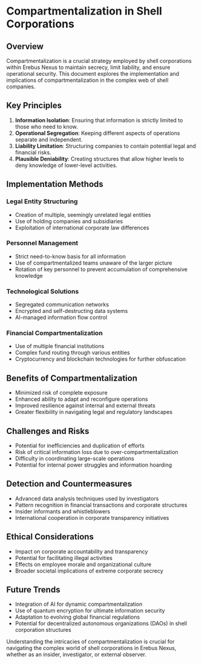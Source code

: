 # Compartmentalization in Shell Corporations

## Overview

Compartmentalization is a crucial strategy employed by shell corporations within Erebus Nexus to maintain secrecy, limit liability, and ensure operational security. This document explores the implementation and implications of compartmentalization in the complex web of shell companies.

## Key Principles

1. **Information Isolation**: Ensuring that information is strictly limited to those who need to know.
2. **Operational Segregation**: Keeping different aspects of operations separate and independent.
3. **Liability Limitation**: Structuring companies to contain potential legal and financial risks.
4. **Plausible Deniability**: Creating structures that allow higher levels to deny knowledge of lower-level activities.

## Implementation Methods

### Legal Entity Structuring
- Creation of multiple, seemingly unrelated legal entities
- Use of holding companies and subsidiaries
- Exploitation of international corporate law differences

### Personnel Management
- Strict need-to-know basis for all information
- Use of compartmentalized teams unaware of the larger picture
- Rotation of key personnel to prevent accumulation of comprehensive knowledge

### Technological Solutions
- Segregated communication networks
- Encrypted and self-destructing data systems
- AI-managed information flow control

### Financial Compartmentalization
- Use of multiple financial institutions
- Complex fund routing through various entities
- Cryptocurrency and blockchain technologies for further obfuscation

## Benefits of Compartmentalization

- Minimized risk of complete exposure
- Enhanced ability to adapt and reconfigure operations
- Improved resilience against internal and external threats
- Greater flexibility in navigating legal and regulatory landscapes

## Challenges and Risks

- Potential for inefficiencies and duplication of efforts
- Risk of critical information loss due to over-compartmentalization
- Difficulty in coordinating large-scale operations
- Potential for internal power struggles and information hoarding

## Detection and Countermeasures

- Advanced data analysis techniques used by investigators
- Pattern recognition in financial transactions and corporate structures
- Insider informants and whistleblowers
- International cooperation in corporate transparency initiatives

## Ethical Considerations

- Impact on corporate accountability and transparency
- Potential for facilitating illegal activities
- Effects on employee morale and organizational culture
- Broader societal implications of extreme corporate secrecy

## Future Trends

- Integration of AI for dynamic compartmentalization
- Use of quantum encryption for ultimate information security
- Adaptation to evolving global financial regulations
- Potential for decentralized autonomous organizations (DAOs) in shell corporation structures

Understanding the intricacies of compartmentalization is crucial for navigating the complex world of shell corporations in Erebus Nexus, whether as an insider, investigator, or external observer.